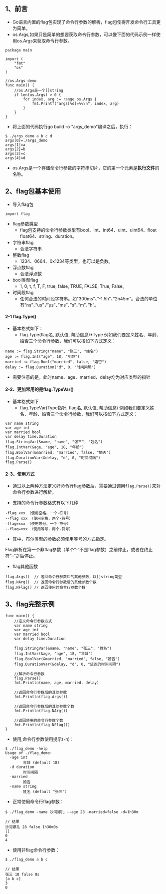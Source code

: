 ## 1、前言
* Go语言内置的flag包实现了命令行参数的解析，flag包使得开发命令行工具更为简单。
* os.Args,如果只是简单的想要获取命令行参数，可以像下面的代码示例一样使用os.Args来获取命令行参数。

```
package main

import (
	"fmt"
	"os"
)

//os.Args demo
func main() {
	//os.Args是一个[]string
	if len(os.Args) > 0 {
		for index, arg := range os.Args {
			fmt.Printf("args[%d]=%v\n", index, arg)
		}
	}
}
```
* 将上面的代码执行go build -o "args_demo"编译之后，执行：

```
$ ./args_demo a b c d
args[0]=./args_demo
args[1]=a
args[2]=b
args[3]=c
args[4]=d
```
* os.Args是一个存储命令行参数的字符串切片，它的第一个元素是**执行文件**的名称。

## 2、flag包基本使用
* 导入flag包
```
import flag
```
* flag参数类型
    * flag包支持的命令行参数类型有bool、int、int64、uint、uint64、float float64、string、duration。
* 字符串flag
  * 合法字符串
* 整数flag
  * 1234、0664、0x1234等类型，也可以是负数。
* 浮点数flag	
  * 合法浮点数
* bool类型flag	
  * 1, 0, t, f, T, F, true, false, TRUE, FALSE, True, False。
* 时间段flag	
  * 任何合法的时间段字符串。如”300ms”、”-1.5h”、”2h45m”。合法的单位有”ns”、”us” /“µs”、”ms”、”s”、”m”、”h”。


#### 2-1 flag.Type()
* 基本格式如下：
    * flag.Type(flag名, 默认值, 帮助信息)*Type 例如我们要定义姓名、年龄、婚否三个命令行参数，我们可以按如下方式定义：

```
name := flag.String("name", "张三", "姓名")
age := flag.Int("age", 18, "年龄")
married := flag.Bool("married", false, "婚否")
delay := flag.Duration("d", 0, "时间间隔")
```
* 需要注意的是，此时name、age、married、delay均为对应类型的指针

#### 2-2、更加常用的是flag.TypeVar()
* 基本格式如下
  * flag.TypeVar(Type指针, flag名, 默认值, 帮助信息) 例如我们要定义姓名、年龄、婚否三个命令行参数，我们可以按如下方式定义：

```
var name string
var age int
var married bool
var delay time.Duration
flag.StringVar(&name, "name", "张三", "姓名")
flag.IntVar(&age, "age", 18, "年龄")
flag.BoolVar(&married, "married", false, "婚否")
flag.DurationVar(&delay, "d", 0, "时间间隔")
flag.Parse()
```
#### 2-3、使用方式
* 通过以上两种方法定义好命令行flag参数后，需要通过调用`flag.Parse()`来对命令行参数进行解析。

* 支持的命令行参数格式有以下几种

```
-flag xxx （使用空格，一个-符号）
--flag xxx （使用空格，两个-符号）
-flag=xxx （使用等号，一个-符号）
--flag=xxx （使用等号，两个-符号）
```
* 其中，布尔类型的参数必须使用等号的方式指定。

Flag解析在第一个非flag参数（单个”-“不是flag参数）之前停止，或者在终止符”–“之后停止。

* flag其他函数

```
flag.Args()  // 返回命令行参数后的其他参数，以[]string类型
flag.NArg()  // 返回命令行参数后的其他参数个数
flag.NFlag() // 返回使用的命令行参数个数
```
## 3、flag完整示例
```
func main() {
	//定义命令行参数方式
	var name string
	var age int
	var married bool
	var delay time.Duration
	
    flag.StringVar(&name, "name", "张三", "姓名")
	flag.IntVar(&age, "age", 18, "年龄")
	flag.BoolVar(&married, "married", false, "婚否")
	flag.DurationVar(&delay, "d", 0, "延迟的时间间隔")

	//解析命令行参数
	flag.Parse()
	fmt.Println(name, age, married, delay)
	
    //返回命令行参数后的其他参数
	fmt.Println(flag.Args())
	
    //返回命令行参数后的其他参数个数
	fmt.Println(flag.NArg())
	
    //返回使用的命令行参数个数
	fmt.Println(flag.NFlag())
}
```
* 使用,命令行参数使用提示(-h)：
```
$ ./flag_demo -help
Usage of ./flag_demo:
  -age int
        年龄 (default 18)
  -d duration
        时间间隔
  -married
        婚否
  -name string
        姓名 (default "张三")
```
* 正常使用命令行flag参数：
```
$ ./flag_demo -name 沙河娜扎 --age 28 -married=false -d=1h30m

// 结果
沙河娜扎 28 false 1h30m0s
[]
0
4
```
* 使用非flag命令行参数：
```
$ ./flag_demo a b c

// 结果
张三 18 false 0s
[a b c]
3
0
```